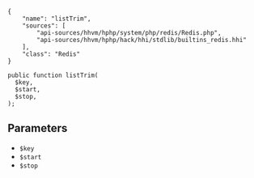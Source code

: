 ``` yamlmeta
{
    "name": "listTrim",
    "sources": [
        "api-sources/hhvm/hphp/system/php/redis/Redis.php",
        "api-sources/hhvm/hphp/hack/hhi/stdlib/builtins_redis.hhi"
    ],
    "class": "Redis"
}
```




``` Hack
public function listTrim(
  $key,
  $start,
  $stop,
);
```




## Parameters




+ ` $key `
+ ` $start `
+ ` $stop `
<!-- HHAPIDOC -->
